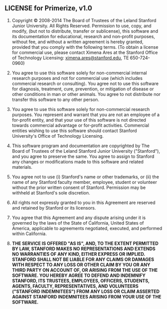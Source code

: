 ## LICENSE for Primerize, v1.0

1. Copyright &copy; 2008-2014 The Board of Trustees of the Leland Stanford
Junior University. All Rights Reserved. Permission to use, copy, and
modify, (but not to distribute, transfer or sublicense), this software
and its documentation for educational, research and non-profit purposes,
without fee, and without a written agreement is hereby granted, provided
that you comply with the following terms.  (To obtain a license for
commercial use, please contact Ximena Ares at the Stanford Office of
Technology Licensing: ximena.ares@stanford.edu, TE 650-724-0960)

2. You agree to use this software solely for non-commercial internal
research purposes and not for commercial use (which includes commercial
research or consulting). You agree not to use this software for diagnosis,
treatment, cure, prevention, or mitigation of disease or other conditions
in man or other animals.  You agree to not distribute nor transfer this
software to any other person.

3. You agree to use this software solely for non-commercial research purposes.
You represent and warrant that you are not an employee of a for-profit entity,
and that your use of this software is not directed towards commercial advantage
or for-profit activities. Commercial entities wishing to use this software
should contact Stanford University's Office of Technology Licensing.

4. This software program and documentation are copyrighted by The Board of
Trustees of the Leland Stanford Junior University ("Stanford"), and you agree
to preserve the same.  You agree to assign to Stanford any changes or modifications
made to this software and related materials. 

5. You agree not to use (i) Stanford's name or other trademarks, or (ii) the
name of any Stanford faculty member, employee, student or volunteer without
the prior written consent of Stanford. Permission may be withheld at Stanford's
sole discretion. 

6. All rights not expressly granted to you in this Agreement are reserved and
retained by Stanford or its licensors.

7. You agree that this Agreement and any dispute arising under it is governed
by the laws of the State of California, United States of America, applicable
to agreements negotiated, executed, and performed within California.

8. <strong>THE SERVICE IS OFFERED "AS IS", AND, TO THE EXTENT PERMITTED BY LAW, STANFORD
MAKES NO REPRESENTATIONS AND EXTENDS NO WARRANTIES OF ANY KIND, EITHER EXPRESS
OR IMPLIED. STANFORD SHALL NOT BE LIABLE FOR ANY CLAIMS OR DAMAGES WITH RESPECT
TO ANY LOSS OR OTHER CLAIM BY YOU OR ANY THIRD PARTY ON ACCOUNT OF, OR ARISING
FROM THE USE OF THE SOFTWARE. YOU HEREBY AGREE TO DEFEND AND INDEMNIFY STANFORD,
ITS TRUSTEES, EMPLOYEES, OFFICERS, STUDENTS, AGENTS, FACULTY, REPRESENTATIVES,
AND VOLUNTEERS ("STANFORD INDEMNITEES") FROM ANY LOSS OR CLAIM ASSERTED AGAINST
STANFORD INDEMNITEES ARISING FROM YOUR USE OF THE SOFTWARE.
